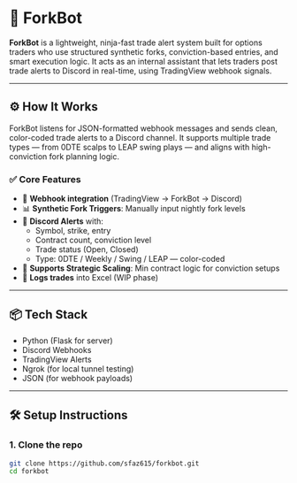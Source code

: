 # 🥷 ForkBot

**ForkBot** is a lightweight, ninja-fast trade alert system built for options traders who use structured synthetic forks, conviction-based entries, and smart execution logic. It acts as an internal assistant that lets traders post trade alerts to Discord in real-time, using TradingView webhook signals.

---

## ⚙️ How It Works

ForkBot listens for JSON-formatted webhook messages and sends clean, color-coded trade alerts to a Discord channel. It supports multiple trade types — from 0DTE scalps to LEAP swing plays — and aligns with high-conviction fork planning logic.

### ✅ Core Features

- 🔗 **Webhook integration** (TradingView → ForkBot → Discord)
- 📊 **Synthetic Fork Triggers**: Manually input nightly fork levels
- 🔔 **Discord Alerts** with:
  - Symbol, strike, entry
  - Contract count, conviction level
  - Trade status (Open, Closed)
  - Type: 0DTE / Weekly / Swing / LEAP — color-coded
- 🧠 **Supports Strategic Scaling**: Min contract logic for conviction setups
- 📁 **Logs trades** into Excel (WIP phase)

---

## 📦 Tech Stack

- Python (Flask for server)
- Discord Webhooks
- TradingView Alerts
- Ngrok (for local tunnel testing)
- JSON (for webhook payloads)

---

## 🛠️ Setup Instructions

### 1. Clone the repo

```bash
git clone https://github.com/sfaz615/forkbot.git
cd forkbot
